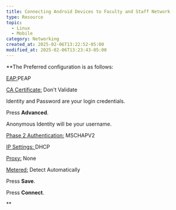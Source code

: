 ```yaml
---
title: Connecting Android Devices to Faculty and Staff Network
type: Resource
topic:
  - Linux
  - Mobile
category: Networking
created_at: 2025-02-06T13:22:52-05:00
modified_at: 2025-02-06T13:23:43-05:00
---
```

**The Preferred configuration is as follows:

<u>EAP:</u>PEAP

<u>CA Certificate:</u> Don't Validate

Identity and Password are your login credentials.

Press **Advanced**.

Anonymous Identity will be your username.

<u>Phase 2 Authentication:</u> MSCHAPV2

<u>IP Settings: </u>DHCP

<u>Proxy:</u> None

<u>Metered:</u> Detect Automatically

Press **Save**.

Press **Connect**.

**
